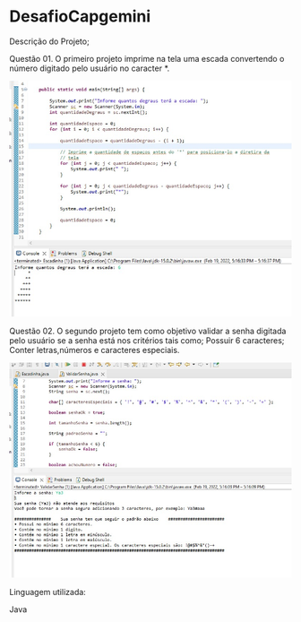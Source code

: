 # DesafioCapgemini

Descrição do Projeto;

Questão 01.
O primeiro projeto imprime na tela uma escada convertendo o número digitado pelo usuário no caracter *.

<p align="center">
  <img src="./print/Escadinha.jpeg" >
</p>

Questão 02.
O segundo projeto tem como objetivo validar a senha digitada pelo usuário se a senha está nos critérios tais como; Possuir 6 caracteres; 
Conter letras,números e caracteres especiais.

<p align="center">
  <img src="./print/ValidacaoSenha.jpeg" >
</p>

Linguagem utilizada:

Java
